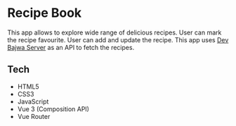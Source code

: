 # Recipe Book

This app allows to explore wide range of delicious recipes. User can mark the recipe favourite. User can add and update the recipe.
This app uses [Dev Bajwa Server](https://devbajwa-server.onrender.com) as an API to fetch the recipes.

## Tech

- HTML5
- CSS3
- JavaScript
- Vue 3 (Composition API)
- Vue Router
